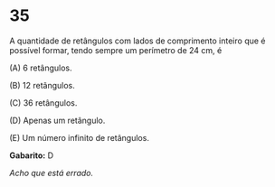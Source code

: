# 35

A quantidade de retângulos com lados de comprimento inteiro que é possível formar, tendo sempre um perímetro de 24 cm, é

(A) 6 retângulos.

(B) 12 retângulos.

(C) 36 retângulos.

(D) Apenas um retângulo.

(E) Um número infinito de retângulos.

**Gabarito:** D

*Acho que está errado.*